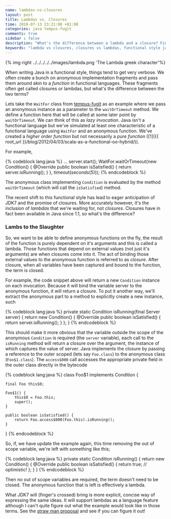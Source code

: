 ```yaml
---
name: lambdas-vs-closures
layout: post
title: Lambdas vs. Closures
time: 2010-07-13 23:21:00 +01:00
categories: java tempus-fugit
comments: true
sidebar : false
description: "What's the difference between a lambda and a closure? Find out here!"
keywords: "lambda vs closures, closures vs lambdas, functional style java, higher order functions, pure functions"
---
```


{% img right ../../../../../images/lambda.png 'The Lambda greek character'%}

When writing Java in a functional style, things tend to get very verbose. We often create a bunch on anonymous implementation fragments and pass them around akin to a _function_ in functional languages. These fragments often get called closures or lambdas, but what's the difference between the two terms?

<!-- more -->

Lets take the `WaitFor` class from [tempus-fugit](http://tempusfugitlibrary.org/) as an example where we pass an anonymous instance as a parameter to the `waitOrTimeout` method. We define a function here that will be called at some later point by `waitOrTimeout`. We can think of this as _lazy invocation_. Java isn't a functional language but we've simulated at least one characteristic of a functional language using `WaitFor` and an anonymous function. We've created a _higher order function_ but not necessarily a _pure function_ ([1]({{ root_url }}/blog/2012/04/03/scala-as-a-functional-oo-hybrid/)).

For example,
  
{% codeblock lang:java %}
...
server.start();
WaitFor.waitOrTimeout(new Condition() {
   @Override
   public boolean isSatisfied() {
      return server.isRunning();
   }
}, timeout(seconds(5)));
{% endcodeblock %}


The anonymous class implementing `Condition` is evaluated by the method `waitOrTimeout` (which will call the `isSatisfied`) method.

The recent shift to this functional style has lead to eager anticipation of JDK7 and the promise of closures. More accurately however, it's the inclusion of _lambdas_ that we're waiting for, not _closures_. Closures have in fact been available in Java since 1.1, so what's the difference?


### Lambs to the Slaughter

So, we want to be able to define anonymous functions on the fly, the result of the function is purely dependent on it's arguments and this is called a lambda. Those functions that depend on external values (not just it's arguments) are when closures come into it. The act of binding those external values to the anonymous function is referred to as _closure_. After closure, when all variables have been captured and bound to the function, the term is closed.

  
For example, the code snippet above will return a new `Condition` instance on each invocation. Because it will bind the variable server to the anonymous function, it will return a closure. To put it another way, we'll extract the anonymous part to a method to explicitly create a new instance, such

  
{% codeblock lang:java %}
private static Condition isRunning(final Server server) {
   return new Condition() {
      @Override
      public boolean isSatisfied() {
         return server.isRunning();
      }
   };
}
{% endcodeblock %}

This should make it more obvious that the variable outside the scope of the anonymous `Condition` is required (the `server` variable), each call to the `isRunning` method will return a closure over the argument, the instance of which captures the value of server. Java implements the closure by passing a reference to the outer scoped (lets say `Foo.class`) to the anonymous class (`Foo$1.class`). The `access$000` call accesses the appropriate private field in the outer class directly in the bytecode

  
{% codeblock lang:java %}
class Foo$1 implements Condition {

    final Foo this$0;

    Foo$1() {
        this$0 = Foo.this;
        super();
    }

    public boolean isSatisfied() {
        return Foo.access$000(Foo.this).isRunning();
    }
}
{% endcodeblock %}


  
So, if, we have update the example again, this time removing the out of scope variable, we're left with something like this;

{% codeblock lang:java %}
private static Condition isRunning() {
   return new Condition() {
      @Override
      public boolean isSatisfied() {
         return true; // optimistic!
      };
   }
}
{% endcodeblock %}


Then no out of scope variables are required, the term doesn't need to be closed. The anonymous function that is left is effectively a lambda.

  
What JDK7 will (finger's crossed) bring is more explicit, concise way of expressing the same ideas. It will support lambdas as a language feature although I can't quite figure out what the example would look like in those terms. See the [straw man proposal](http://cr.openjdk.java.net/%7Emr/lambda/straw-man/) and see if you can figure it out!





